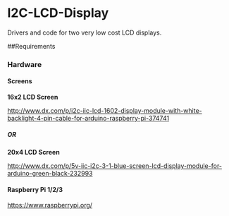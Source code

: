 # I2C-LCD-Display

Drivers and code for two very low cost LCD displays. 



##Requirements

### Hardware

#### Screens

**16x2 LCD Screen**

http://www.dx.com/p/i2c-iic-lcd-1602-display-module-with-white-backlight-4-pin-cable-for-arduino-raspberry-pi-374741

##### OR

**20x4 LCD Screen**

http://www.dx.com/p/5v-iic-i2c-3-1-blue-screen-lcd-display-module-for-arduino-green-black-232993

#### Raspberry Pi 1/2/3

https://www.raspberrypi.org/
